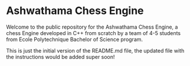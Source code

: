 # Ashwathama Chess Engine
Welcome to the public repository for the Ashwathama Chess Engine, a chess Engine developed in C++ from scratch by a team of 4-5 students from Ecole Polytechnique Bachelor of Science program.

This is just the initial version of the README.md file, the updated file with the instructions would be added super soon!




